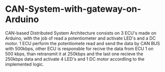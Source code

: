 # CAN-System-with-gateway-on-Arduino
CAN-based Distributed System Architecture consists on 3 ECU's made on Arduino, with the job of read a potentiometer and activate LED's and a DC motor. 1 ECU perform the potentiomete read and send the data by CAN BUS with 500kbps, other ECU is responsble for recive the data from ECU 1 on 500 kbps, than retransmit it at 250kbps and the last one recieve the 250kbps data and activate 4 LED's and 1 DC motor accordling to the implemented logic.
